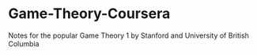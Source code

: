# Game-Theory-Coursera
Notes for the popular Game Theory 1 by Stanford and University of British Columbia
